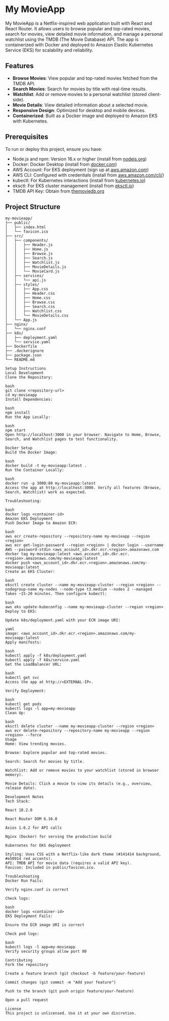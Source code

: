 # My MovieApp

My MovieApp is a Netflix-inspired web application built with React and React Router. It allows users to browse popular and top-rated movies, search for movies, view detailed movie information, and manage a personal watchlist using the TMDB (The Movie Database) API. The app is containerized with Docker and deployed to Amazon Elastic Kubernetes Service (EKS) for scalability and reliability.

## Features
- **Browse Movies**: View popular and top-rated movies fetched from the TMDB API.
- **Search Movies**: Search for movies by title with real-time results.
- **Watchlist**: Add or remove movies to a personal watchlist (stored client-side).
- **Movie Details**: View detailed information about a selected movie.
- **Responsive Design**: Optimized for desktop and mobile devices.
- **Containerized**: Built as a Docker image and deployed to Amazon EKS with Kubernetes.

## Prerequisites
To run or deploy this project, ensure you have:
- Node.js and npm: Version 16.x or higher (install from [nodejs.org](https://nodejs.org))
- Docker: Docker Desktop (install from [docker.com](https://www.docker.com/products/docker-desktop))
- AWS Account: For EKS deployment (sign up at [aws.amazon.com](https://aws.amazon.com))
- AWS CLI: Configured with credentials (install from [aws.amazon.com/cli/](https://aws.amazon.com/cli/))
- kubectl: For Kubernetes interactions (install from [kubernetes.io](https://kubernetes.io/docs/tasks/tools/))
- eksctl: For EKS cluster management (install from [eksctl.io](https://eksctl.io/))
- TMDB API Key: Obtain from [themoviedb.org](https://www.themoviedb.org/settings/api)

## Project Structure
```plaintext
my-movieapp/
├── public/
│   ├── index.html
│   └── favicon.ico
├── src/
│   ├── components/
│   │   ├── Header.js
│   │   ├── Home.js
│   │   ├── Browse.js
│   │   ├── Search.js
│   │   ├── Watchlist.js
│   │   ├── MovieDetails.js
│   │   └── MovieCard.js
│   ├── services/
│   │   └── api.js
│   ├── styles/
│   │   ├── App.css
│   │   ├── Header.css
│   │   ├── Home.css
│   │   ├── Browse.css
│   │   ├── Search.css
│   │   ├── Watchlist.css
│   │   └── MovieDetails.css
│   └── App.js
├── nginx/
│   └── nginx.conf
├── k8s/
│   ├── deployment.yaml
│   └── service.yaml
├── Dockerfile
├── .dockerignore
├── package.json
└── README.md

Setup Instructions
Local Development
Clone the Repository:

bash
git clone <repository-url>
cd my-movieapp
Install Dependencies:

bash
npm install
Run the App Locally:

bash
npm start
Open http://localhost:3000 in your browser. Navigate to Home, Browse, Search, and Watchlist pages to test functionality.

Docker Setup
Build the Docker Image:

bash
docker build -t my-movieapp:latest .
Run the Container Locally:

bash
docker run -p 3000:80 my-movieapp:latest
Access the app at http://localhost:3000. Verify all features (Browse, Search, Watchlist) work as expected.

Troubleshooting:

bash
docker logs <container-id>
Amazon EKS Deployment
Push Docker Image to Amazon ECR:

bash
aws ecr create-repository --repository-name my-movieapp --region <region>
aws ecr get-login-password --region <region> | docker login --username AWS --password-stdin <aws_account_id>.dkr.ecr.<region>.amazonaws.com
docker tag my-movieapp:latest <aws_account_id>.dkr.ecr.<region>.amazonaws.com/my-movieapp:latest
docker push <aws_account_id>.dkr.ecr.<region>.amazonaws.com/my-movieapp:latest
Create an EKS Cluster:

bash
eksctl create cluster --name my-movieapp-cluster --region <region> --nodegroup-name my-nodes --node-type t3.medium --nodes 2 --managed
Takes ~15-20 minutes. Then configure kubectl:

bash
aws eks update-kubeconfig --name my-movieapp-cluster --region <region>
Deploy to EKS:

Update k8s/deployment.yaml with your ECR image URI:

yaml
image: <aws_account_id>.dkr.ecr.<region>.amazonaws.com/my-movieapp:latest
Apply manifests:

bash
kubectl apply -f k8s/deployment.yaml
kubectl apply -f k8s/service.yaml
Get the LoadBalancer URL:

bash
kubectl get svc
Access the app at http://<EXTERNAL-IP>.

Verify Deployment:

bash
kubectl get pods
kubectl logs -l app=my-movieapp
Clean Up:

bash
eksctl delete cluster --name my-movieapp-cluster --region <region>
aws ecr delete-repository --repository-name my-movieapp --region <region> --force
Usage
Home: View trending movies.

Browse: Explore popular and top-rated movies.

Search: Search for movies by title.

Watchlist: Add or remove movies to your watchlist (stored in browser memory).

Movie Details: Click a movie to view its details (e.g., overview, release date).

Development Notes
Tech Stack:

React 18.2.0

React Router DOM 6.16.0

Axios 1.6.2 for API calls

Nginx (Docker) for serving the production build

Kubernetes for EKS deployment

Styling: Uses CSS with a Netflix-like dark theme (#141414 background, #e50914 red accents).
API: TMDB API for movie data (requires a valid API key).
Favicon: Included in public/favicon.ico.

Troubleshooting
Docker Run Fails:

Verify nginx.conf is correct

Check logs:

bash
docker logs <container-id>
EKS Deployment Fails:

Ensure the ECR image URI is correct

Check pod logs:

bash
kubectl logs -l app=my-movieapp
Verify security groups allow port 80

Contributing
Fork the repository

Create a feature branch (git checkout -b feature/your-feature)

Commit changes (git commit -m "Add your feature")

Push to the branch (git push origin feature/your-feature)

Open a pull request

License
This project is unlicensed. Use it at your own discretion.